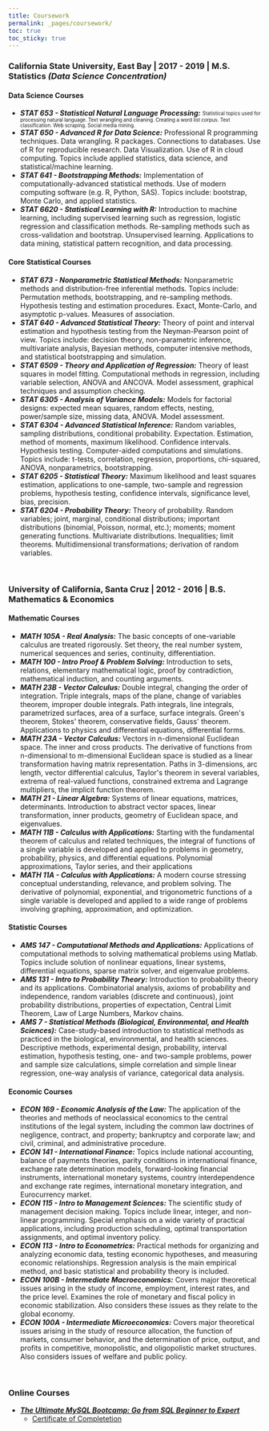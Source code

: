 ```yaml
---
title: Coursework
permalink: _pages/coursework/
toc: true
toc_sticky: true
---
```


### **California State University, East Bay  | 2017 - 2019  | M.S. Statistics *(Data Science Concentration)***

#### Data Science Courses
- ***STAT 653 - Statistical Natural Language Processing:*** <sub><sup>Statistical topics used for processing natural language. Text wrangling and cleaning. Creating a word list corpus. Text classification. Web scraping. Social media mining.</sub></sup>
- ***STAT 650 - Advanced R for Data Science:*** Professional R programming techniques. Data wrangling. R packages. Connections to databases. Use of R for reproducible research. Data Visualization. Use of R in cloud computing. Topics include applied statistics, data science, and statistical/machine learning. 
- ***STAT 641 - Bootstrapping Methods:*** Implementation of computationally-advanced statistical methods. Use of modern computing software (e.g. R, Python, SAS).  Topics include: bootstrap, Monte Carlo, and applied statistics. 
- ***STAT 6620 - Statistical Learning with R:*** Introduction to machine learning, including supervised learning such as regression, logistic regression and classification methods. Re-sampling methods such as cross-validation and bootstrap. Unsupervised learning. Applications to data mining, statistical pattern recognition, and data processing.

#### Core Statistical Courses
- ***STAT 673 - Nonparametric Statistical Methods:*** Nonparametric methods and distribution-free inferential methods. Topics include: Permutation methods, bootstrapping, and re-sampling methods. Hypothesis testing and estimation procedures. Exact, Monte-Carlo, and asymptotic p-values. Measures of association. 
- ***STAT 640 - Advanced Statistical Theory:*** Theory of point and interval estimation and hypothesis testing from the Neyman-Pearson point of view. Topics include: decision theory, non-parametric inference, multivariate analysis, Bayesian methods, computer intensive methods, and statistical bootstrapping and simulation.
- ***STAT 6509 - Theory and Application of Regression:*** Theory of least squares in model fitting. Computational methods in regression, including variable selection, ANOVA and ANCOVA. Model assessment, graphical techniques and assumption checking.
- ***STAT 6305 - Analysis of Variance Models:*** Models for factorial designs: expected mean squares, random effects, nesting, power/sample size, missing data, ANOVA. Model assessment.
- ***STAT 6304 - Advanced Statistical Inference:*** Random variables, sampling distributions, conditional probability. Expectation. Estimation, method of moments, maximum likelihood. Confidence intervals. Hypothesis testing. Computer-aided computations and simulations. Topics include: t-tests, correlation, regression, proportions, chi-squared, ANOVA, nonparametrics, bootstrapping. 
- ***STAT 6205 - Statistical Theory:*** Maximum likelihood and least squares estimation, applications to one-sample, two-sample and regression problems, hypothesis testing, confidence intervals, significance level, bias, precision.
- ***STAT 6204 - Probability Theory:*** Theory of probability. Random variables; joint, marginal, conditional distributions; important distributions (binomial, Poisson, normal, etc.); moments; moment generating functions. Multivariate distributions. Inequalities; limit theorems. Multidimensional transformations; derivation of random variables.
<p>&nbsp;</p>

### **University of California, Santa Cruz**  |  2012 - 2016  |  B.S. Mathematics & Economics

#### Mathematic Courses
- ***MATH 105A - Real Analysis:*** The basic concepts of one-variable calculus are treated rigorously. Set theory, the real number system, numerical sequences and series, continuity, differentiation.
- ***MATH 100 - Intro Proof & Problem Solving:*** Introduction to sets, relations, elementary mathematical logic, proof by contradiction, mathematical induction, and counting arguments.
- ***MATH 23B - Vector Calculus:*** Double integral, changing the order of integration. Triple integrals, maps of the plane, change of variables theorem, improper double integrals. Path integrals, line integrals, parametrized surfaces, area of a surface, surface integrals. Green's theorem, Stokes' theorem, conservative fields, Gauss' theorem. Applications to physics and differential equations, differential forms.
- ***MATH 23A - Vector Calculus:*** Vectors in n-dimensional Euclidean space. The inner and cross products. The derivative of functions from n-dimensional to m-dimensional Euclidean space is studied as a linear transformation having matrix representation. Paths in 3-dimensions, arc length, vector differential calculus, Taylor's theorem in several variables, extrema of real-valued functions, constrained extrema and Lagrange multipliers, the implicit function theorem.
- ***MATH 21 - Linear Algebra:*** Systems of linear equations, matrices, determinants. Introduction to abstract vector spaces, linear transformation, inner products, geometry of Euclidean space, and eigenvalues.
- ***MATH 11B - Calculus with Applications:*** Starting with the fundamental theorem of calculus and related techniques, the integral of functions of a single variable is developed and applied to problems in geometry, probability, physics, and differential equations. Polynomial approximations, Taylor series, and their applications
- ***MATH 11A - Calculus with Applications:*** A modern course stressing conceptual understanding, relevance, and problem solving. The derivative of polynomial, exponential, and trigonometric functions of a single variable is developed and applied to a wide range of problems involving graphing, approximation, and optimization. 

#### Statistic Courses
- ***AMS 147 - Computational Methods and Applications:*** Applications of computational methods to solving mathematical problems using Matlab. Topics include solution of nonlinear equations, linear systems, differential equations, sparse matrix solver, and eigenvalue problems.
- ***AMS 131 - Intro to Probability Theory:*** Introduction to probability theory and its applications. Combinatorial analysis, axioms of probability and independence, random variables (discrete and continuous), joint probability distributions, properties of expectation, Central Limit Theorem, Law of Large Numbers, Markov chains.
- ***AMS 7 - Statistical Methods (Biological, Environmental, and Health Sciences):*** Case-study-based introduction to statistical methods as practiced in the biological,  environmental, and health sciences. Descriptive methods, experimental design, probability, interval estimation, hypothesis testing, one- and two-sample problems, power and sample size calculations, simple correlation and simple linear regression, one-way analysis of variance, categorical data analysis.

#### Economic Courses
- ***ECON 169 - Economic Analysis of the Law:*** The application of the theories and methods of neoclassical economics to the central institutions of the legal system, including the common law doctrines of negligence, contract, and property; bankruptcy and corporate law; and civil, criminal, and administrative procedure.
- ***ECON 141 - International Finance:*** Topics include national accounting, balance of payments theories, parity conditions in international finance, exchange rate determination models, forward-looking financial instruments, international monetary systems, country interdependence and exchange rate regimes, international monetary integration, and Eurocurrency market.
- ***ECON 115 - Intro to Management Sciences:*** The scientific study of management decision making. Topics include linear, integer, and non-linear programming. Special emphasis on a wide variety of practical applications, including production scheduling, optimal transportation assignments, and optimal inventory policy.
- ***ECON 113 - Intro to Econometrics:*** Practical methods for organizing and analyzing economic data, testing economic hypotheses, and measuring economic relationships. Regression analysis is the main empirical method, and basic statistical and probability theory is included.
- ***ECON 100B - Intermediate Macroeconomics:*** Covers major theoretical issues arising in the study of income, employment, interest rates, and the price level. Examines the role of monetary and fiscal policy in economic stabilization. Also considers these issues as they relate to the global economy.
- ***ECON 100A - Intermediate Microeconomics:*** Covers major theoretical issues arising in the study of resource allocation, the function of markets, consumer behavior, and the determination of price, output, and profits in competitive, monopolistic, and oligopolistic market structures. Also considers issues of welfare and public policy.
<p>&nbsp;</p>

### **Online Courses**
- ***[The Ultimate MySQL Bootcamp: Go from SQL Beginner to Expert](https://www.udemy.com/course/the-ultimate-mysql-bootcamp-go-from-sql-beginner-to-expert/)***
  - [Certificate of Completetion](/images/certificates/MySQL_certificate.pdf)

